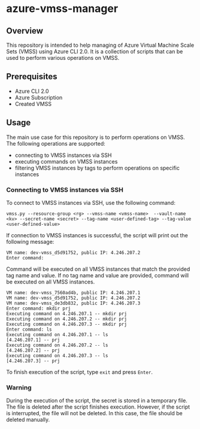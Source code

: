 # azure-vmss-manager

## Overview
This repository is intended to help managing of Azure Virtual Machine Scale Sets (VMSS) using Azure CLI 2.0. It is a collection of scripts that can be used to perform various operations on VMSS.

## Prerequisites
* Azure CLI 2.0
* Azure Subscription
* Created VMSS

## Usage

The main use case for this repository is to perform operations on VMSS. The following operations are supported:
* connecting to VMSS instances via SSH
* executing commands on VMSS instances
* filtering VMSS instances by tags to perform operations on specific instances

### Connecting to VMSS instances via SSH

To connect to VMSS instances via SSH, use the following command:

```
vmss.py --resource-group <rg> --vmss-name <vmss-name>  --vault-name <kv> --secret-name <secret> --tag-name <user-defined-tag> --tag-value <user-defined-value>
```

If connection to VMSS instances is successful, the script will print out the following message:

```
VM name: dev-vmss_d5d91752, public IP: 4.246.207.2
Enter command:
```

Command will be executed on all VMSS instances that match the provided tag name and value. If no tag name and value are provided, command will be executed on all VMSS instances.

```
VM name: dev-vmss_7560ad4b, public IP: 4.246.207.1
VM name: dev-vmss_d5d91752, public IP: 4.246.207.2
VM name: dev-vmss_de3db832, public IP: 4.246.207.3
Enter command: mkdir prj
Executing command on 4.246.207.1 -- mkdir prj
Executing command on 4.246.207.2 -- mkdir prj
Executing command on 4.246.207.3 -- mkdir prj
Enter command: ls
Executing command on 4.246.207.1 -- ls
[4.246.207.1] -- prj
Executing command on 4.246.207.2 -- ls
[4.246.207.2] -- prj
Executing command on 4.246.207.3 -- ls
[4.246.207.3] -- prj
```

To finish execution of the script, type `exit` and press `Enter`.

### Warning

During the execution of the script, the secret is stored in a temporary file. The file is deleted after the script finishes execution. However, if the script is interrupted, the file will not be deleted. In this case, the file should be deleted manually.